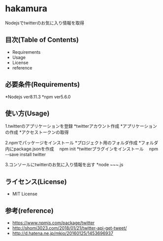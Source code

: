# hakamura
Nodejsでtwitterのお気に入り情報を取得


## 目次(Table of Contents)
* Requirements
* Usage
* License
* reference

## 必要条件(Requirements)
*Nodejs ver8.11.3
*npm ver5.6.0

## 使い方(Usage)
1.twitterのアプリケーションを登録
*twitterアカウント作成
*アプリケーションの作成
*アクセストークンの取得

2.npmでパッケージをインストール
*プロジェクト用のフォルダ作成
*フォルダ内にpackage.jsonを作成
　npm init
*twitterプラグインをインストール
　npm --save install twitter

3.コンソールにtwitterのお気に入り情報を出す
*node ~~~.js



## ライセンス(License)
* MIT License

## 参考(reference)
* https://www.npmjs.com/package/twitter
* http://shomi3023.com/2018/01/21/twitter-api-get-tweet/
* http://d.hatena.ne.jp/mkio/20160125/1453696937
